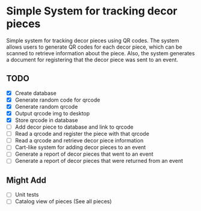 # Simple System for tracking decor pieces
Simple system for tracking decor pieces using QR codes. The system allows users to generate QR codes for each decor piece, which can be scanned to retrieve information about the piece. Also, the system generates a document for registering that the decor piece was sent to an event.

## TODO
- [X] Create database
- [X] Generate random code for qrcode
- [X] Generate random qrcode
- [X] Output qrcode img to desktop
- [X] Store qrcode in database
- [ ] Add decor piece to database and link to qrcode
- [ ] Read a qrcode and register the piece with that qrcode
- [ ] Read a qrcode and retrieve decor piece information
- [ ] Cart-like system for adding decor pieces to an event
- [ ] Generate a report of decor pieces that went to an event
- [ ] Generate a report of decor pieces that were returned from an event

## Might Add
- [ ] Unit tests
- [ ] Catalog view of pieces (See all pieces)
